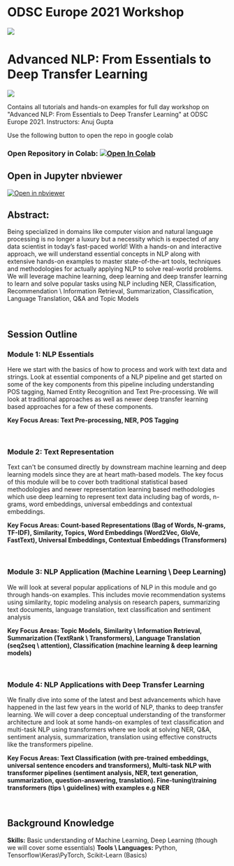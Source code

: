 # ODSC Europe 2021 Workshop 
![](https://i.imgur.com/EgiPQsO.png)

# Advanced NLP: From Essentials to Deep Transfer Learning
![](https://i.imgur.com/zcn60eh.png)

Contains all tutorials and hands-on examples for full day workshop on "Advanced NLP: From Essentials to Deep Transfer Learning" at ODSC Europe 2021. 
Instructors: Anuj Gupta

Use the following button to open the repo in google colab

### Open Repository in Colab: [![Open In Colab](https://colab.research.google.com/assets/colab-badge.svg)](https://colab.research.google.com/github/anujgupta82/nlp_workshop_odsc_europe21)


## Open in Jupyter nbviewer  
[![Open in nbviewer](https://upload.wikimedia.org/wikipedia/commons/thumb/3/38/Jupyter_logo.svg/250px-Jupyter_logo.svg.png)](https://nbviewer.jupyter.org/github/anujgupta82/nlp_workshop_odsc_europe21/tree/master)



## Abstract: 

Being specialized in domains like computer vision and natural language processing is no longer a luxury but a necessity which is expected of any data scientist in today’s fast-paced world! With a hands-on and interactive approach, we will understand essential concepts in NLP along with extensive hands-on examples to master state-of-the-art tools, techniques and methodologies for actually applying NLP to solve real-world problems. We will leverage machine learning, deep learning and deep transfer learning to learn and solve popular tasks using NLP including NER, Classification, Recommendation \ Information Retrieval, Summarization, Classification, Language Translation, Q&A and Topic Models

<br/>

## Session Outline

### Module 1: NLP Essentials
Here we start with the basics of how to process and work with text data and strings. Look at essential components of a NLP pipeline and get started on some of the key components from this pipeline including understanding POS tagging, Named Entity Recognition and Text Pre-processing. We will look at traditional approaches as well as newer deep transfer learning based approaches for a few of these components.

__Key Focus Areas: Text Pre-processing, NER, POS Tagging__


<br/>

### Module 2: Text Representation
Text can't be consumed directly by downstream machine learning and deep learning models since they are at heart math-based models. The key focus of this module will be to cover both traditional statistical based methodologies and newer representation learning based methodologies which use deep learning to represent text data including bag of words, n-grams, word embeddings, universal embeddings and contextual embeddings.

__Key Focus Areas: Count-based Representations (Bag of Words, N-grams, TF-IDF), Similarity, Topics, Word Embeddings (Word2Vec, GloVe, FastText), Universal Embeddings, Contextual Embeddings (Transformers)__


<br/>

### Module 3: NLP Application (Machine Learning \ Deep Learning)
We will look at several popular applications of NLP in this module and go through hands-on examples. This includes movie recommendation systems using similarity, topic modeling analysis on research papers, summarizing text documents, language translation, text classification and sentiment analysis

__Key Focus Areas: Topic Models, Similarity \ Information Retrieval, Summarization (TextRank \ Transformers), Language Translation (seq2seq \ attention), Classification (machine learning & deep learning models)__


<br/>

### Module 4: NLP Applications with Deep Transfer Learning
We finally dive into some of the latest and best advancements which have happened in the last few years in the world of NLP, thanks to deep transfer learning. We will cover a deep conceptual understanding of the transformer architecture and look at some hands-on examples of text classification and multi-task NLP using transformers where we look at solving NER, Q&A, sentiment analysis, summarization, translation using effective constructs like the transformers pipeline.

__Key Focus Areas: Text Classification (with pre-trained embeddings, universal sentence encoders and transformers), Multi-task NLP with transformer pipelines (sentiment analysis, NER, text generation, summarization, question-answering, translation). Fine-tuning\training transformers (tips \ guidelines) with examples e.g NER__


<br/>

## Background Knowledge
__Skills:__ Basic understanding of Machine Learning, Deep Learning (though we will cover some essentials)
__Tools \ Languages:__ Python, Tensorflow\Keras\PyTorch, Scikit-Learn (Basics)
